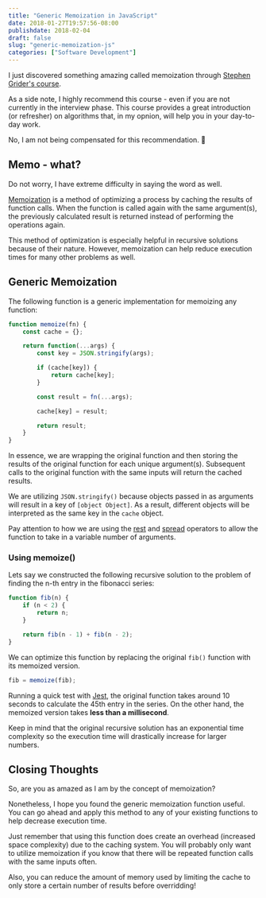 ```yaml
---
title: "Generic Memoization in JavaScript"
date: 2018-01-27T19:57:56-08:00
publishdate: 2018-02-04
draft: false
slug: "generic-memoization-js"
categories: ["Software Development"]
---
```


I just discovered something amazing called memoization through [Stephen Grider's course](https://www.udemy.com/coding-interview-bootcamp-algorithms-and-data-structure/).

As a side note, I highly recommend this course - even if you are not currently in the interview phase. This course provides a great introduction (or refresher) on algorithms that, in my opnion, will help you in your day-to-day work.

No, I am not being compensated for this recommendation. 🙂

## Memo - what?

Do not worry, I have extreme difficulty in saying the word as well.

[Memoization](https://en.wikipedia.org/wiki/Memoization) is a method of optimizing a process by caching the results of function calls. When the function is called again with the same argument(s), the previously calculated result is returned instead of performing the operations again.

This method of optimization is especially helpful in recursive solutions because of their nature. However, memoization can help reduce execution times for many other problems as well.

## Generic Memoization

The following function is a generic implementation for memoizing any function:

```js
function memoize(fn) {
    const cache = {};

    return function(...args) {
        const key = JSON.stringify(args);

        if (cache[key]) {
            return cache[key];
        }

        const result = fn(...args);

        cache[key] = result;

        return result;
    }
}
```

In essence, we are wrapping the original function and then storing the results of the original function for each unique argument(s). Subsequent calls to the original function with the same inputs will return the cached results.

We are utilizing `JSON.stringify()` because objects passed in as arguments will result in a key of `[object Object]`. As a result, different objects will be interpreted as the same key in the `cache` object.

Pay attention to how we are using the [rest](https://developer.mozilla.org/en-US/docs/Web/JavaScript/Reference/Functions/rest_parameters) and [spread](https://developer.mozilla.org/en-US/docs/Web/JavaScript/Reference/Operators/Spread_operator) operators to allow the function to take in a variable number of arguments.

### Using memoize()

Lets say we constructed the following recursive solution to the problem of finding the n-th entry in the fibonacci series:

```js
function fib(n) {
    if (n < 2) {
        return n;
    }

    return fib(n - 1) + fib(n - 2);
}
```

We can optimize this function by replacing the original `fib()` function with its memoized version.

```js
fib = memoize(fib);
```

Running a quick test with [Jest](https://facebook.github.io/jest/), the original function takes around 10 seconds to calculate the 45th entry in the series. On the other hand, the memoized version takes **less than a millisecond**.

Keep in mind that the original recursive solution has an exponential time complexity so the execution time will drastically increase for larger numbers.

## Closing Thoughts

So, are you as amazed as I am by the concept of memoization?

Nonetheless, I hope you found the generic memoization function useful. You can go ahead and apply this method to any of your existing functions to help decrease execution time.

Just remember that using this function does create an overhead (increased space complexity) due to the caching system. You will probably only want to utilize memoization if you know that there will be repeated function calls with the same inputs often.

Also, you can reduce the amount of memory used by limiting the cache to only store a certain number of results before overridding!
